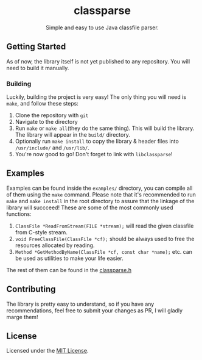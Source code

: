 <div align="center">
  <h1>classparse</h1>
  Simple and easy to use Java classfile parser.
</div>

## Getting Started
As of now, the library itself is not yet published to any repository. You will need to build it manually.

### Building

Luckily, building the project is very easy! The only thing you will need is `make`, and follow these steps:
1) Clone the repository with `git`
2) Navigate to the directory
3) Run `make` or `make all`(they do the same thing). This will build the library. The library will appear in the `build/` directory.
4) Optionally run `make install` to copy the library & header files into `/usr/include/` and `/usr/lib/`.
5) You're now good to go! Don't forget to link with `libclassparse`!

## Examples
Examples can be found inside the `examples/` directory, you can compile all of them using the `make` command.
Please note that it's recommended to run `make` and `make install` in the root directory to assure that the linkage of the library will succceed!
These are some of the most commonly used functions:

1) `ClassFile *ReadFromStream(FILE *stream);` will read the given classfile from C-style stream.
2) `void FreeClassFile(ClassFile *cf);` should be always used to free the resources allocated by reading.
3) `Method *GetMethodByName(ClassFile *cf, const char *name);` etc. can be used as utilities to make your life easier.

The rest of them can be found in the [classparse.h](src/classparse.h)

## Contributing
The library is pretty easy to understand, so if you have any recommendations, feel free to submit your changes as PR, I will gladly marge them!

## License

Licensed under the [MIT License](LICENSE).
